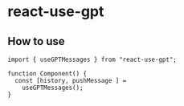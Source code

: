 # react-use-gpt

## How to use

```tsx
import { useGPTMessages } from "react-use-gpt";

function Component() {
  const [history, pushMessage ] =
    useGPTMessages();
}
```
